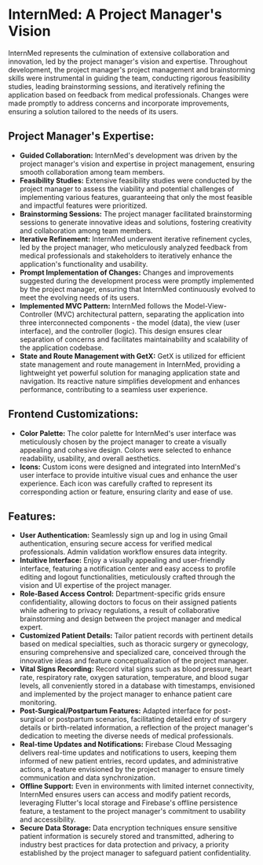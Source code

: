 # InternMed: A Project Manager's Vision

InternMed represents the culmination of extensive collaboration and innovation, led by the project manager's vision and expertise. Throughout development, the project manager's project management and brainstorming skills were instrumental in guiding the team, conducting rigorous feasibility studies, leading brainstorming sessions, and iteratively refining the application based on feedback from medical professionals. Changes were made promptly to address concerns and incorporate improvements, ensuring a solution tailored to the needs of its users.

## Project Manager's Expertise:

- **Guided Collaboration:** InternMed's development was driven by the project manager's vision and expertise in project management, ensuring smooth collaboration among team members. 
- **Feasibility Studies:** Extensive feasibility studies were conducted by the project manager to assess the viability and potential challenges of implementing various features, guaranteeing that only the most feasible and impactful features were prioritized.
- **Brainstorming Sessions:** The project manager facilitated brainstorming sessions to generate innovative ideas and solutions, fostering creativity and collaboration among team members.
- **Iterative Refinement:** InternMed underwent iterative refinement cycles, led by the project manager, who meticulously analyzed feedback from medical professionals and stakeholders to iteratively enhance the application's functionality and usability.
- **Prompt Implementation of Changes:** Changes and improvements suggested during the development process were promptly implemented by the project manager, ensuring that InternMed continuously evolved to meet the evolving needs of its users.
- **Implemented MVC Pattern:** InternMed follows the Model-View-Controller (MVC) architectural pattern, separating the application into three interconnected components - the model (data), the view (user interface), and the controller (logic). This design ensures clear separation of concerns and facilitates maintainability and scalability of the application codebase.
- **State and Route Management with GetX:** GetX is utilized for efficient state management and route management in InternMed, providing a lightweight yet powerful solution for managing application state and navigation. Its reactive nature simplifies development and enhances performance, contributing to a seamless user experience.

## Frontend Customizations:

- **Color Palette:** The color palette for InternMed's user interface was meticulously chosen by the project manager to create a visually appealing and cohesive design. Colors were selected to enhance readability, usability, and overall aesthetics.
- **Icons:** Custom icons were designed and integrated into InternMed's user interface to provide intuitive visual cues and enhance the user experience. Each icon was carefully crafted to represent its corresponding action or feature, ensuring clarity and ease of use.

## Features:

- **User Authentication:** Seamlessly sign up and log in using Gmail authentication, ensuring secure access for verified medical professionals. Admin validation workflow ensures data integrity.
- **Intuitive Interface:** Enjoy a visually appealing and user-friendly interface, featuring a notification center and easy access to profile editing and logout functionalities, meticulously crafted through the vision and UI expertise of the project manager.
- **Role-Based Access Control:** Department-specific grids ensure confidentiality, allowing doctors to focus on their assigned patients while adhering to privacy regulations, a result of collaborative brainstorming and design between the project manager and medical expert.
- **Customized Patient Details:** Tailor patient records with pertinent details based on medical specialties, such as thoracic surgery or gynecology, ensuring comprehensive and specialized care, conceived through the innovative ideas and feature conceptualization of the project manager.
- **Vital Signs Recording:** Record vital signs such as blood pressure, heart rate, respiratory rate, oxygen saturation, temperature, and blood sugar levels, all conveniently stored in a database with timestamps, envisioned and implemented by the project manager to enhance patient care monitoring.
- **Post-Surgical/Postpartum Features:** Adapted interface for post-surgical or postpartum scenarios, facilitating detailed entry of surgery details or birth-related information, a reflection of the project manager's dedication to meeting the diverse needs of medical professionals.
- **Real-time Updates and Notifications:** Firebase Cloud Messaging delivers real-time updates and notifications to users, keeping them informed of new patient entries, record updates, and administrative actions, a feature envisioned by the project manager to ensure timely communication and data synchronization.
- **Offline Support:** Even in environments with limited internet connectivity, InternMed ensures users can access and modify patient records, leveraging Flutter's local storage and Firebase's offline persistence feature, a testament to the project manager's commitment to usability and accessibility.
- **Secure Data Storage:** Data encryption techniques ensure sensitive patient information is securely stored and transmitted, adhering to industry best practices for data protection and privacy, a priority established by the project manager to safeguard patient confidentiality.
